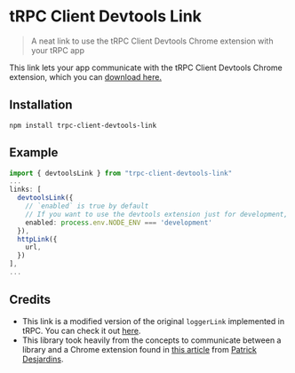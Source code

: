 # tRPC Client Devtools Link

> A neat link to use the tRPC Client Devtools Chrome extension with your tRPC app

This link lets your app communicate with the tRPC Client Devtools Chrome extension, which you can [download here.]()

## Installation

```
npm install trpc-client-devtools-link
```

## Example

```ts
import { devtoolsLink } from "trpc-client-devtools-link"
...
links: [
  devtoolsLink({
    // `enabled` is true by default
    // If you want to use the devtools extension just for development, do the following
    enabled: process.env.NODE_ENV === 'development'
  }),
  httpLink({
    url,
  })
],
...
```

## Credits

- This link is a modified version of the original `loggerLink` implemented in tRPC. You can check it out [here](https://github.com/trpc/trpc/blob/main/packages/client/src/links/loggerLink.ts).
- This library took heavily from the concepts to communicate between a library and a Chrome extension found in [this article](https://patrickdesjardins.com/blog/how-to-communicate-from-your-website-to-a-chrome-extension) from [Patrick Desjardins](https://github.com/MrDesjardins).
